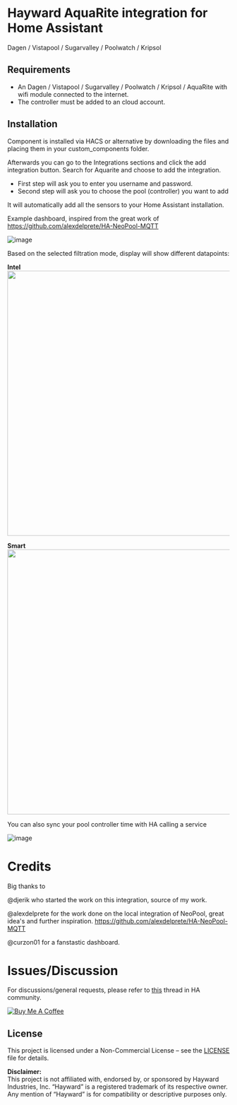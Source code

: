 # Hayward AquaRite integration for Home Assistant
Dagen / Vistapool / Sugarvalley / Poolwatch / Kripsol

## Requirements
- An Dagen / Vistapool / Sugarvalley / Poolwatch / Kripsol / AquaRite with wifi module connected to the internet.
- The controller must be added to an cloud account.

## Installation
Component is installed via HACS or alternative by downloading the files and placing them in your custom_components folder.

Afterwards you can go to the Integrations sections and click the add integration button. Search for Aquarite and choose to add the integration.

- First step will ask you to enter you username and password. 
- Second step will ask you to choose the pool (controller) you want to add

It will automatically add all the sensors to your Home Assistant installation.

Example dashboard, inspired from the great work of https://github.com/alexdelprete/HA-NeoPool-MQTT

![image](https://github.com/user-attachments/assets/11c6467f-6a9e-4469-af36-3613e40a6b92)

Based on the selected filtration mode, display will show different datapoints:

**Intel**
<br>
<img src="https://github.com/user-attachments/assets/c5a3b070-072d-421b-955f-a41667d738b7" width="600">

**Smart**
<br>
<img src="https://github.com/user-attachments/assets/b9cb0f21-34a3-4c25-9332-02eee6988963" width="600">

You can also sync your pool controller time with HA calling a service

![image](https://github.com/user-attachments/assets/5b9896b1-b5b8-481f-933e-4e7482072fab)

# Credits

Big thanks to 

@djerik who started the work on this integration, source of my work.

@alexdelprete for the work done on the local integration of NeoPool, great idea's and further inspiration. https://github.com/alexdelprete/HA-NeoPool-MQTT

@curzon01 for a fanstastic dashboard.

# Issues/Discussion

For discussions/general requests, please refer to [this](https://community.home-assistant.io/t/custom-component-hayward-aquarite/728136) thread in HA community.

<a href="https://buymeacoffee.com/fdebrus" target="_blank"><img src="https://www.buymeacoffee.com/assets/img/custom_images/black_img.png" alt="Buy Me A Coffee" style="height: auto !important;width: auto !important;" ></a><br>

## License

This project is licensed under a Non-Commercial License – see the [LICENSE](LICENSE) file for details.

**Disclaimer:**  
This project is not affiliated with, endorsed by, or sponsored by Hayward Industries, Inc. “Hayward” is a registered trademark of its respective owner. Any mention of “Hayward” is for compatibility or descriptive purposes only.
